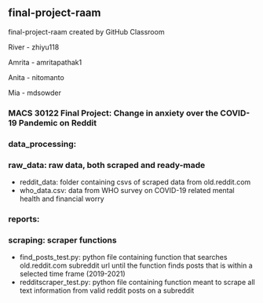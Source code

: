 ## final-project-raam ##
final-project-raam created by GitHub Classroom

River - zhiyu118

Amrita - amritapathak1

Anita - nitomanto

Mia - mdsowder

### MACS 30122 Final Project: Change in anxiety over the COVID-19 Pandemic on Reddit ###

### data_processing: ###

### raw_data: raw data, both scraped and ready-made ###
 - reddit_data: folder containing csvs of scraped data from old.reddit.com
 - who_data.csv: data from WHO survey on COVID-19 related mental health and financial worry

### reports: ###

### scraping: scraper functions ###
 - find_posts_test.py: python file containing function that searches old.reddit.com subreddit url until the function finds posts that is within a selected time frame (2019-2021)
 - redditscraper_test.py: python file containing function meant to scrape all text information from valid reddit posts on a subreddit

